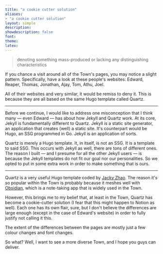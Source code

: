 ```yaml
---
title: "a cookie cutter solution"
aliases:
- "a cookie cutter solution"
layout: simple
description: 
showdescription: false
font: 
theme: 
latex: 
---
```


> denoting something mass-produced or lacking any distinguishing characteristics

If you chance a visit around all of the Town's pages, you may notice a slight pattern. Specifically, have a look at these people's websites: Edward, Reaper, Thomas, Jonathan, Ajay, Tom, Athu, Joel.

[ugh, guess i'll have to update this when more join]: #

All of their websites and very similar, it would be remiss to deny it. This is because they are all based on the same Hugo template called Quartz.

---

Before we continue, I would like to address one misconception that I think many — even Edward — has about how Jekyll and Quartz work. At its core, Jekyll is fundamentally different to Quartz. Jekyll is a static site generator, an application that creates (well) a static site. It's counterpart would be Hugo, an SSG programmed in Go. Jekyll is an application of sorts.

Quartz is merely a Hugo template. It, in itself, is not an SSG. It is a template to said SSG. This occurs with Jekyll as well, there are tons of different ones. The reason I built — and I presume for all the other Jekyll users — is because the Jekyll templates do not fit our goal nor our personalities. So we opted to put in some extra work in order to make something that is ours.

[i guess i could add more here, but i'll only do it if people really ask for it]: #

---

Quartz is a very useful Hugo template coded by [Jacky Zhao](https://jzhao.xyz). The reason it's so popular within the Town is probably because it meshes well with [Obsidian](https://obsidian), which is a note-taking app that is widely used in the Town.

However, this brings me to my belief that, at least in the Town, Quartz has become a cookie-cutter solution (I fear that this might happen to Notion as well). Each one has its own flair, sure, but I don't believe the differences are large enough (except in the case of Edward's website) in order to fully justify not calling it this.

The extent of the differences between the pages are mostly just a few colour changes and font changes.

So what? Well, I want to see a more diverse Town, and I hope you guys can deliver.
